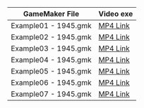 | GameMaker File | Video exe |
| --- | --- |
|Example01 - 1945.gmk | [MP4 Link](https://drive.google.com/open?id=1JfDdabqQqzNGECgXG55AIhnH00Bf64vF) |
|Example02 - 1945.gmk | [MP4 Link](https://drive.google.com/open?id=148ituzwlohX-OnZwZfhRcyBKI4bUfHKN) |
|Example03 - 1945.gmk | [MP4 Link](https://drive.google.com/open?id=1msgjZChBRJRyrZuhVgKPZ2nvlUKVTvQu) |
|Example04 - 1945.gmk | [MP4 Link](https://drive.google.com/open?id=1H2b7kkYrfxLzcCWRZE8kNzxWafsZ6xpo) |
|Example05 - 1945.gmk | [MP4 Link](https://drive.google.com/open?id=1nPShxLRVOQLIQMmzd-l0uDbUbbl4S7fJ) |
|Example06 - 1945.gmk | [MP4 Link](https://drive.google.com/open?id=1HlWAOnq9QNAjLPd6ikCawsLh8LCklZ_3) |
|Example07 - 1945.gmk | [MP4 Link](https://drive.google.com/open?id=1JhpDWWedO5ZD_g90nlxX7Srsd5WNTmGQ) |
